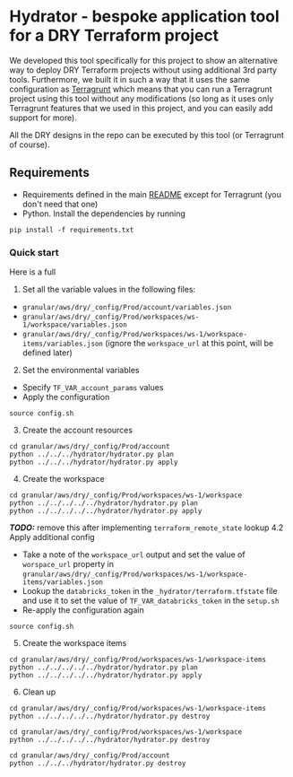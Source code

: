 # Hydrator - bespoke application tool for a DRY Terraform project

We developed this tool specifically for this project to show an alternative way to deploy DRY Terraform projects without using additional 3rd party tools. Furthermore, we built it in such a way that it uses the same configuration as [Terragrunt](https://terragrunt.gruntwork.io/docs/getting-started/install/) which means that you can run a Terragrunt project using this tool without any modifications (so long as it uses only Terragrunt features that we used in this project, and you can easily add support for more). 

All the DRY designs in the repo can be executed by this tool (or Terragrunt of course).

## Requirements

- Requirements defined in the main [README](../../../../README.md) except for Terragrunt (you don't need that one)
- Python. Install the dependencies by running
```
pip install -f requirements.txt
```

### Quick start

Here is a full

1. Set all the variable values in the following files:
- `granular/aws/dry/_config/Prod/account/variables.json`
- `granular/aws/dry/_config/Prod/workspaces/ws-1/workspace/variables.json`
- `granular/aws/dry/_config/Prod/workspaces/ws-1/workspace-items/variables.json` (ignore the `workspace_url` at this point, will be defined later)

2. Set the environmental variables
- Specify `TF_VAR_account_params` values
- Apply the configuration
```
source config.sh
```

3. Create the account resources
```
cd granular/aws/dry/_config/Prod/account
python ../../../hydrator/hydrator.py plan
python ../../../hydrator/hydrator.py apply
```

4. Create the workspace
```
cd granular/aws/dry/_config/Prod/workspaces/ws-1/workspace
python ../../../../../hydrator/hydrator.py plan
python ../../../../../hydrator/hydrator.py apply
```

***TODO:*** remove this after implementing `terraform_remote_state` lookup
4.2 Apply additional config 
- Take a note of the `workspace_url` output and set the value of `worspace_url` property in `granular/aws/dry/_config/Prod/workspaces/ws-1/workspace-items/variables.json`
- Lookup the `databricks_token` in the `_hydrator/terraform.tfstate` file and use it to set the value of `TF_VAR_databricks_token` in the `setup.sh`
- Re-apply the configuration again
```
source config.sh
```

5. Create the workspace items
```
cd granular/aws/dry/_config/Prod/workspaces/ws-1/workspace-items
python ../../../../../hydrator/hydrator.py plan
python ../../../../../hydrator/hydrator.py apply
```

6. Clean up
```
cd granular/aws/dry/_config/Prod/workspaces/ws-1/workspace-items
python ../../../../../hydrator/hydrator.py destroy
```
```
cd granular/aws/dry/_config/Prod/workspaces/ws-1/workspace
python ../../../../../hydrator/hydrator.py destroy
```
```
cd granular/aws/dry/_config/Prod/account
python ../../../hydrator/hydrator.py destroy
```